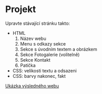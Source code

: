 # Projekt

<p>Upravte stávající stránku takto:</p>

<ul>
	<li>
		HTML
		<ol>
			<li>Název webu</li>
			<li>Menu s odkazy sekce</li>
			<li>Sekce s úvodním textem a obrázkem</li>
			<li>Sekce Fotogalerie (volitelně)</li>
			<li>Sekce Kontakt</li>
			<li>Patička</li>
		</ol>
	</li>
	<li>CSS: velikosti textu a odsazeni</li>
	<li>CSS: barvy nakonec, fakt</li>
</ul>

<p><a href="https://thimbleprojects.org/czechitas/60918" target="_blank">Ukázka výsledného webu</a></p>